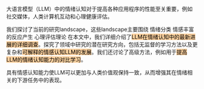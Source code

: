 大语言模型（LLM）中的情绪认知对于提高各种应用程序的性能至关重要，例如社交媒体，人类计算机互动和心理健康评估。

我们探讨了当前的研究landscape，这些landscape主要围绕
	情绪分类
	情感丰富的反应产生
	心理评估理论
在本文中，我们详细介绍了<mark style="background: #FFB86CA6;">LLM在情绪认知中的最新进展的详细调查</mark>。探究了领域中研究的潜在研究方向，包括无监督的学习方法以及更复杂和<mark style="background: #FFB86CA6;">可解释的情感认知LLM的发展</mark>。我们还讨论了高级方法，例如用于<mark style="background: #FFB86CA6;">提高LLM的情绪认知能力的对比学习</mark>。

具有情感认知能力使LLM可以更加与人类价值观保持一致，从而增强其在情绪相关的下游任务中的表现。